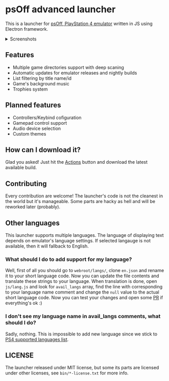 # psOff advanced launcher

This is a launcher for [psOff, PlayStation 4 emulator](https://github.com/SysRay/psOff_public/) written in JS using Electron framework.

<details>
  <summary>Screenshots</summary>

  ![screen1](/misc/screen1.png)
  ![screen2](/misc/screen2.png)
  ![screen3](/misc/screen3.png)
  ![screen4](/misc/screen4.png)

</details>

## Features
+ Multiple game directories support with deep scaning
+ Automatic updates for emulator releases and nightly builds
+ List filtering by title name/id
+ Game's background music
+ Trophies system

## Planned features
+ Controllers/Keybind cofiguration
+ Gamepad control support
+ Audio device selection
+ Custom themes

## How can I download it?

Glad you asked! Just hit the [Actions](<https://github.com/igor725/adv-launch/actions?query=branch%3Amain>) button and download the latest available build.

## Contributing

Every contribution are welcome! The launcher's code is not the cleanest in the world but it's manageable.
Some parts are hacky as hell and will be reworked later (probably).

## Other languages

This launcher supports multiple languages. The language of displaying text depends on emulator's language settings. If selected langauge is not available, then it will fallback to English.

### What should I do to add support for my language?

Well, first of all you should go to `webroot/langs/`, clone `en.json` and rename it to your short language code. Now you can update the file contents and translate these strings to your language. When translation is done, open `js/lang.js` and look for `avail_langs` array, find the line with corresponding to your language name comment and change the `null` value to the actual short language code. Now you can test your changes and open some [PR](<https://github.com/igor725/adv-launch/pulls>) if everything's ok :)

### I don't see my language name in avail_langs comments, what should I do?

Sadly, nothing. This is impossible to add new language since we stick to [PS4 supported languages list](<https://www.psdevwiki.com/ps4/Languages>).

## LICENSE

The launcher released under MIT license, but some its parts are licensed under other licenses, see `bin/*-license.txt` for more info.
